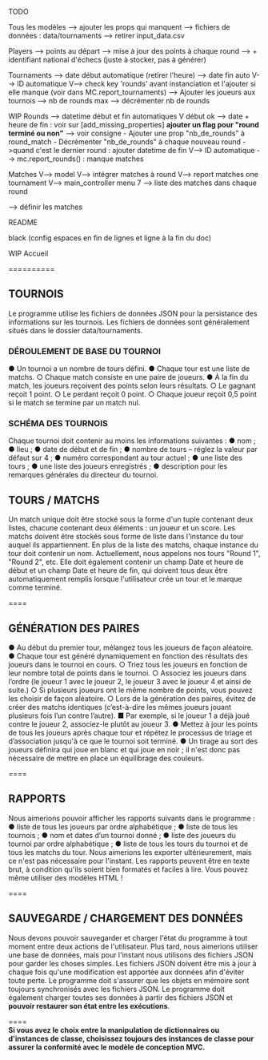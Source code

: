 
TODO 

Tous les modèles 
    --> ajouter les props qui manquent 
    --> fichiers de données : data/tournaments 
    --> retirer input_data.csv 

Players 
    --> points au départ 
    --> mise à jour des points à chaque round 
    --> + identifiant national d'échecs (juste à stocker, pas à générer) 

Tournaments 
    --> date début automatique (retirer l'heure)
    --> date fin auto 
    V--> ID automatique 
    V--> check key 'rounds' avant instanciation et l'ajouter si elle manque 
        (voir dans MC.report_tournaments) 
    --> Ajouter les joueurs aux tournois 
    --> nb de rounds max 
    --> décrémenter nb de rounds 

WIP Rounds 
    --> datetime début et fin automatiques 
    V début ok 
    --> date + heure de fin : voir sur [add_missing_properties] **ajouter un flag pour "round terminé ou non"** 
        --> voir consigne 
            - Ajouter une prop "nb_de_rounds" à round_match 
            - Décrémenter "nb_de_rounds" à chaque nouveau round 
            ->quand c'est le dernier round : ajouter datetime de fin 
    V--> ID automatique 
    --> mc.report_rounds() : manque matches 

Matches 
    V--> model 
    V--> intégrer matches à round 
    V--> report matches one tournament 
    V--> main_controller menu 7 
    --> liste des matches dans chaque round 

--> définir les matches 



README 

black (config espaces en fin de lignes et ligne à la fin du doc) 

WIP Accueil 

========== 

## TOURNOIS
Le programme utilise les fichiers de données JSON pour la persistance des informations sur les tournois. Les fichiers de données sont généralement situés dans le dossier data/tournaments.  

### DÉROULEMENT DE BASE DU TOURNOI
● Un tournoi a un nombre de tours défini.
● Chaque tour est une liste de matchs.
    ○ Chaque match consiste en une paire de joueurs.
● À la fin du match, les joueurs reçoivent des points selon leurs résultats.
    ○ Le gagnant reçoit 1 point.
    ○ Le perdant reçoit 0 point.
○ Chaque joueur reçoit 0,5 point si le match se termine par un match nul.  

### SCHÉMA DES TOURNOIS
Chaque tournoi doit contenir au moins les informations suivantes :
● nom ;
● lieu ;
● date de début et de fin ;
● nombre de tours – réglez la valeur par défaut sur 4 ;
● numéro correspondant au tour actuel ;
● une liste des tours ;
● une liste des joueurs enregistrés ;
● description pour les remarques générales du directeur du tournoi.  

## TOURS / MATCHS
Un match unique doit être stocké sous la forme d'un tuple contenant deux listes, chacune contenant deux éléments : un joueur et un score. Les matchs doivent être stockés sous forme de liste dans l'instance du tour auquel ils appartiennent.
En plus de la liste des matchs, chaque instance du tour doit contenir un nom. 
Actuellement, nous appelons nos tours "Round 1", "Round 2", etc. Elle doit également contenir un champ Date et heure de début et un champ Date et heure de fin, qui doivent tous deux être automatiquement remplis lorsque l'utilisateur crée un tour et le marque comme terminé.

====  
## GÉNÉRATION DES PAIRES
● Au début du premier tour, mélangez tous les joueurs de façon aléatoire.
● Chaque tour est généré dynamiquement en fonction des résultats des joueurs dans le tournoi en cours.
○ Triez tous les joueurs en fonction de leur nombre total de points dans le tournoi.
○ Associez les joueurs dans l’ordre (le joueur 1 avec le joueur 2, le joueur 3 avec le joueur 4 et ainsi de suite.)
○ Si plusieurs joueurs ont le même nombre de points, vous pouvez les choisir de façon aléatoire.
○ Lors de la génération des paires, évitez de créer des matchs identiques (c’est-à-dire les mêmes joueurs jouant plusieurs fois l’un contre l’autre).
■ Par exemple, si le joueur 1 a déjà joué contre le joueur 2,
associez-le plutôt au joueur 3.
● Mettez à jour les points de tous les joueurs après chaque tour et répétez le processus de triage et d’association jusqu'à ce que le tournoi soit terminé.
● Un tirage au sort des joueurs définira qui joue en blanc et qui joue en noir ; il n'est donc pas nécessaire de mettre en place un équilibrage des couleurs.

====  
## RAPPORTS
Nous aimerions pouvoir afficher les rapports suivants dans le programme :
● liste de tous les joueurs par ordre alphabétique ;
● liste de tous les tournois ;
● nom et dates d’un tournoi donné ;
● liste des joueurs du tournoi par ordre alphabétique ;
● liste de tous les tours du tournoi et de tous les matchs du tour.
Nous aimerions les exporter ultérieurement, mais ce n'est pas nécessaire pour l'instant.
Les rapports peuvent être en texte brut, à condition qu'ils soient bien formatés et faciles à lire. Vous pouvez même utiliser des modèles HTML !

====  
## SAUVEGARDE / CHARGEMENT DES DONNÉES
Nous devons pouvoir sauvegarder et charger l'état du programme à tout moment entre deux actions de l'utilisateur. Plus tard, nous aimerions utiliser une base de données, mais pour l'instant nous utilisons des fichiers JSON pour garder les choses simples.
Les fichiers JSON doivent être mis à jour à chaque fois qu'une modification est apportée aux données afin d'éviter toute perte. Le programme doit s'assurer que les objets en mémoire sont toujours synchronisés avec les fichiers JSON. Le programme doit également
charger toutes ses données à partir des fichiers JSON et **pouvoir restaurer son état entre les exécutions**.   

====  
**Si vous avez le choix entre la manipulation de dictionnaires ou d'instances de classe, choisissez toujours des instances de classe pour assurer la conformité avec le modèle de conception MVC.**  


